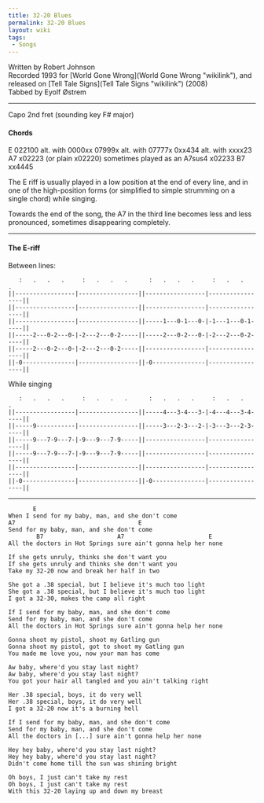 ```yaml
---
title: 32-20 Blues
permalink: 32-20 Blues
layout: wiki
tags:
 - Songs
---
```


Written by Robert Johnson  
Recorded 1993 for [World Gone Wrong](World Gone Wrong "wikilink"), and
released on [Tell Tale Signs](Tell Tale Signs "wikilink") (2008)  
Tabbed by Eyolf Østrem

* * * * *

Capo 2nd fret (sounding key F\# major)

<h4>
Chords

</h4>
    E       022100 alt. with 0000xx
            07999x alt. with 07777x
            0xx434 alt. with xxxx23
    A7      x02223 (or plain x02220)
            sometimes played as an A7sus4 x02233
    B7      xx4445

The E riff is usually played in a low position at the end of every line,
and in one of the high-position forms (or simplified to simple strumming
on a single chord) while singing.

Towards the end of the song, the A7 in the third line becomes less and
less pronounced, sometimes disappearing completely.

* * * * *

<h4>
The E-riff

</h4>
Between lines:

       :   .   .   .     :   .   .   .      :   .   .   .     :   .   .   .
    ||-----------------|-----------------||-----------------|-----------------||
    ||-----------------|-----------------||-----------------|-----------------||
    ||-----------------|-----------------||-----1---0-1---0-|-1---1---0-1-----||
    ||-----2---0-2---0-|-2---2---0-2-----||-----2---0-2---0-|-2---2---0-2-----||
    ||-----2---0-2---0-|-2---2---0-2-----||-----------------|-----------------||
    ||-0---------------|-----------------||-0---------------|-----------------||

While singing

       :   .   .   .     :   .   .   .      :   .   .   .     :   .   .   .
    ||-----------------|-----------------||-----4---3-4---3-|-4---4---3-4-----||
    ||-----9-----------|-----------------||-----3---2-3---2-|-3---3---2-3-----||
    ||-----9---7-9---7-|-9---9---7-9-----||-----------------|-----------------||
    ||-----9---7-9---7-|-9---9---7-9-----||-----------------|-----------------||
    ||-----------------|-----------------||-----------------|-----------------||
    ||-0---------------|-----------------||-0---------------|-----------------||

* * * * *

           E
    When I send for my baby, man, and she don't come
    A7                                   E
    Send for my baby, man, and she don't come
            B7                     A7                        E
    All the doctors in Hot Springs sure ain't gonna help her none

    If she gets unruly, thinks she don't want you
    If she gets unruly and thinks she don't want you
    Take my 32-20 now and break her half in two

    She got a .38 special, but I believe it's much too light
    She got a .38 special, but I believe it's much too light
    I got a 32-30, makes the camp all right

    If I send for my baby, man, and she don't come
    Send for my baby, man, and she don't come
    All the doctors in Hot Springs sure ain't gonna help her none

    Gonna shoot my pistol, shoot my Gatling gun
    Gonna shoot my pistol, got to shoot my Gatling gun
    You made me love you, now your man has come

    Aw baby, where'd you stay last night?
    Aw baby, where'd you stay last night?
    You got your hair all tangled and you ain't talking right

    Her .38 special, boys, it do very well
    Her .38 special, boys, it do very well
    I got a 32-20 now it's a burning hell

    If I send for my baby, man, and she don't come
    Send for my baby, man, and she don't come
    All the doctors in [...] sure ain't gonna help her none

    Hey hey baby, where'd you stay last night?
    Hey hey baby, where'd you stay last night?
    Didn't come home till the sun was shining bright

    Oh boys, I just can't take my rest
    Oh boys, I just can't take my rest
    With this 32-20 laying up and down my breast
